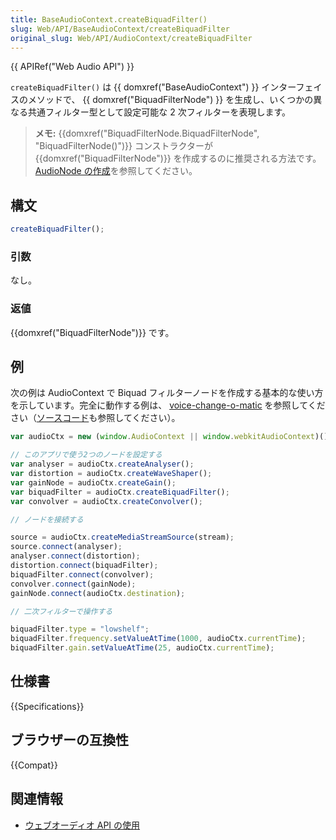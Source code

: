 ```yaml
---
title: BaseAudioContext.createBiquadFilter()
slug: Web/API/BaseAudioContext/createBiquadFilter
original_slug: Web/API/AudioContext/createBiquadFilter
---
```


{{ APIRef("Web Audio API") }}

`createBiquadFilter()` は {{ domxref("BaseAudioContext") }} インターフェイスのメソッドで、 {{ domxref("BiquadFilterNode") }} を生成し、いくつかの異なる共通フィルター型として設定可能な 2 次フィルターを表現します。

> **メモ:** {{domxref("BiquadFilterNode.BiquadFilterNode", "BiquadFilterNode()")}} コンストラクターが {{domxref("BiquadFilterNode")}} を作成するのに推奨される方法です。 [AudioNode の作成](/ja/docs/Web/API/AudioNode#creating_an_audionode)を参照してください。

## 構文

```js
createBiquadFilter();
```

### 引数

なし。

### 返値

{{domxref("BiquadFilterNode")}} です。

## 例

次の例は AudioContext で Biquad フィルターノードを作成する基本的な使い方を示しています。完全に動作する例は、 [voice-change-o-matic](https://mdn.github.io/voice-change-o-matic/) を参照してください（[ソースコード](https://github.com/mdn/voice-change-o-matic)も参照してください）。

```js
var audioCtx = new (window.AudioContext || window.webkitAudioContext)();

// このアプリで使う2つのノードを設定する
var analyser = audioCtx.createAnalyser();
var distortion = audioCtx.createWaveShaper();
var gainNode = audioCtx.createGain();
var biquadFilter = audioCtx.createBiquadFilter();
var convolver = audioCtx.createConvolver();

// ノードを接続する

source = audioCtx.createMediaStreamSource(stream);
source.connect(analyser);
analyser.connect(distortion);
distortion.connect(biquadFilter);
biquadFilter.connect(convolver);
convolver.connect(gainNode);
gainNode.connect(audioCtx.destination);

// 二次フィルターで操作する

biquadFilter.type = "lowshelf";
biquadFilter.frequency.setValueAtTime(1000, audioCtx.currentTime);
biquadFilter.gain.setValueAtTime(25, audioCtx.currentTime);
```

## 仕様書

{{Specifications}}

## ブラウザーの互換性

{{Compat}}

## 関連情報

- [ウェブオーディオ API の使用](/ja/docs/Web/API/Web_Audio_API/Using_Web_Audio_API)
